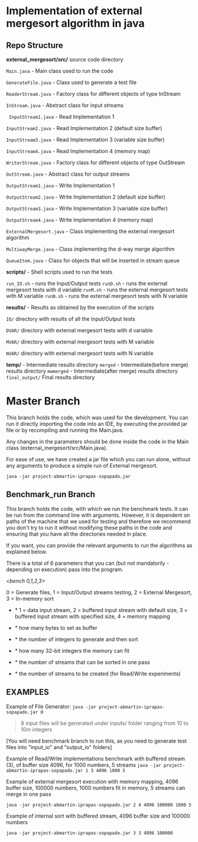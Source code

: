 # Implementation of external mergesort algorithm in java

## Repo Structure

**external_mergesort/src/** source code directory

 `Main.java` - Main class used to run the code
 
 `GenerateFile.java` - Class used to generate a test file

`ReaderStream.java` -  Factory class for different objects of type InStream

`InStream.java` - Abstract class for input streams

` InputStream1.java` - Read Implementation 1

`InputStream2.java` - Read Implementation 2 (default size buffer)

`InputStream3.java` - Read Implementation 3 (variable size buffer)

`InputStream4.java` - Read Implementation 4 (memory map)

`WriterStream.java` - Factory class for different objects of type OutStream

`OutStream.java` - Abstract class for output streams

`OutputStream1.java` - Write Implementation 1

`OutputStream2.java` - Write Implementation 2 (default size buffer)

`OutputStream3.java` - Write Implementation 3 (variable size buffer)

`OutputStream4.java` - Write Implementation 4 (memory map)

`ExternalMergesort.java` - Class implementing the external mergesort algorithm

`MultiwayMerge.java` - Class implementing the d-way merge algorithm

`QueueItem.java` - Class for objects that will be inserted in stream queue

**scripts/** - Shell scripts used to run the tests

`run_IO.sh` - runs the Input/Output tests
`runD.sh` - runs the external mergesort tests with d variable
`runM.sh` - runs the external mergesort tests with M variable
`runN.sh` - runs the external mergesort tests with N variable

**results/** - Results as obtained by the execution of the scripts

`IO/` directory with results of all the Input/Output tests

`DVAR/` directory with external mergesort tests with d variable

`MVAR/` directory with external mergesort tests with M variable

`NVAR/` directory with external mergesort tests with N variable

**temp/** - Intermediate results directory
`merged` - Intermediate(before merge) results directory
`mwmerged` - Intermediate(after merge) results directory
`final_output/` Final results directory

# Master Branch

This branch holds the code, which was used for the development. You can run it directly importing the code into an IDE, by executing the provided jar file or by recompiling and running the Main.java.

Any changes in the parameters should be done inside the code in the Main class (external_mergesort/src/Main.java).

For ease of use, we have created a jar file which you can run alone, without any arguments to produce a simple run of External mergesort.

`java -jar project-abmartin-iprapas-sopapado.jar`

## Benchmark_run Branch

This branch holds the code, with which we run the benchmark tests. It can be run from the command line with arguments. However, it is dependent on paths of the machine that we used for testing and therefore we recommend you don't try to run it without modifying these paths in the code and ensuring that you have all the directories needed in place.


If you want, you can provide the relevant arguments to run the algorithms as explained below.

There is a total of 6 parameters that you can (but not mandatorily - depending on execution) pass into the program.

*<bench 0,1,2,3>*

0 = Generate files, 1 = Input/Output streams testing, 2 = External Mergesort, 3 = In-memory sort

* <IO implementation>*
1 = data input stream, 2 = buffered input stream with default size, 3 = buffered input stream with specified size, 4 = memory mapping

* <buffersize>*
how many bytes to set as buffer

* <N numbers>*
the number of integers to generate and then sort

* <M memory> *
how many 32-bit integers the memory can fit

* <Dway merge> *
the number of streams that can be sorted in one pass

* <K Streams> *
the number of streams to be created (for Read/Write experiments)


## EXAMPLES 

Example of File Generator:
`java -jar project-abmartin-iprapas-sopapado.jar 0`

> 8 input files will be generated under inputs/ folder ranging from 10 to 10m integers

[You will need benchmark branch to run this, as you need to generate test files into "input_io" and "output_io" folders]

Example of Read/Write implementations benchmark with buffered stream (3), of buffer size 4096, for 1000 numbers, 5 streams
`java -jar project-abmartin-iprapas-sopapado.jar 1 3 4096 1000 5`


Example of external mergesort execution with memory mapping, 4096 buffer size, 100000 numbers, 1000 numbers fit in memory, 5 streams can merge in one pass

`java -jar project-abmartin-iprapas-sopapado.jar 2 4 4096 100000 1000 5`


Example of internal sort with buffered stream, 4096 buffer size and 100000 numbers 

`java -jar project-abmartin-iprapas-sopapado.jar 3 3 4096 100000`

